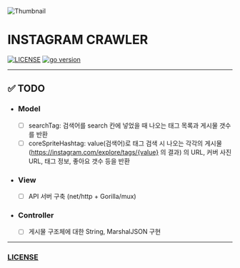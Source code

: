 ![Thumbnail](https://lh4.googleusercontent.com/proxy/_tieb32p52mzUXjxlDG_jbkoBUnDE3ujwDkNi17_6WX2grdTDVzRIawvK5tYwX6p3ia2zqra5kAG7Ho-SKT2W7YYAbNSAK2RUViiIL3MNunesBO1HrI3QTQ2=s0-d)

# INSTAGRAM CRAWLER

[![LICENSE](https://img.shields.io/badge/license-Apache%202-blue)](https://github.com/joshua-dev/instagram-crawler/blob/master/LICENSE)
[![go version](https://img.shields.io/badge/go-1.14-00ADD8)](https://go.dev)

---

## :white_check_mark: TODO

* ### Model

  - [ ] searchTag: 검색어를 search 칸에 넣었을 때 나오는 태그 목록과 게시물 갯수를 반환
  - [ ] coreSpriteHashtag: value(검색어)로 태그 검색 시 나오는 각각의 게시물 (https://instagram.com/explore/tags/{value} 의 결과) 의 URL, 커버 사진 URL, 태그 정보, 좋아요 갯수 등을 반환

* ### View
  
  - [ ] API 서버 구축 (net/http + Gorilla/mux)

* ### Controller
  
  - [ ] 게시물 구조체에 대한 String, MarshalJSON 구현

---

### [LICENSE](https://github.com/joshua-dev/instagram-crawler/blob/master/LICENSE)
